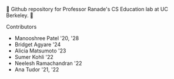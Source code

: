 💖 Github repository for Professor Ranade's CS Education lab at UC Berkeley. 💖

Contributors
* Manooshree Patel '20, '28
* Bridget Agyare '24
* Alicia Matsumoto '23
* Sumer Kohli '22
* Neelesh Ramachandran '22
* Ana Tudor '21, '22
